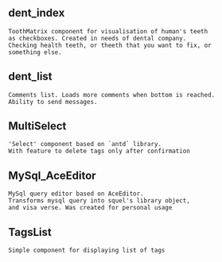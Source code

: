 dent_index
---------
```
ToothMatrix component for visualisation of human's teeth
as checkboxes. Created in needs of dental company.
Checking health teeth, or theeth that you want to fix, or
something else. 
```

dent_list
---------
```
Comments list. Loads more comments when bottom is reached.
Ability to send messages.
```

MultiSelect
------------
```
'Select' component based on `antd` library.
With feature to delete tags only after confirmation
```

MySql_AceEditor
---------
```
MySql query editor based on AceEditor.
Transforms mysql query into squel's library object,
and visa verse. Was created for personal usage
```

TagsList
---------
```
Simple component for displaying list of tags
```
